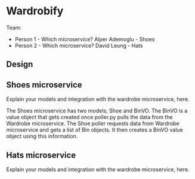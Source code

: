 # Wardrobify

Team:

* Person 1 - Which microservice?
Alper Ademoglu - Shoes
* Person 2 - Which microservice?
David Leung - Hats

## Design

## Shoes microservice

Explain your models and integration with the wardrobe
microservice, here.

The Shoes microservice has two models; Shoe and BinVO. The BinVO is a value object that gets created once poller.py pulls the data from the Wardrobe microservice. The Shoe poller requests data from Wardrobe microservice and gets a list of Bin objects. It then creates a BinVO value object using this information.


## Hats microservice

Explain your models and integration with the wardrobe
microservice, here.
